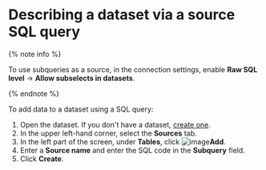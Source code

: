 # Describing a dataset via a source SQL query

{% note info %}

To use subqueries as a source, in the connection settings, enable **Raw SQL level** → **Allow subselects in datasets**.

{% endnote %}

To add data to a dataset using a SQL query:

1. Open the dataset. If you don't have a dataset, [create one](create.md).
1. In the upper left-hand corner, select the **Sources** tab.
1. In the left part of the screen, under **Tables**, click ![image](../../../_assets/plus-sign.svg)**Add**.
1. Enter a **Source name** and enter the SQL code in the **Subquery** field.
1. Click **Create**.

